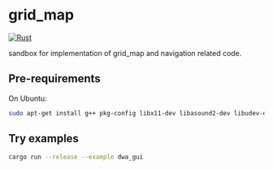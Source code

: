 # grid_map

[![Rust](https://github.com/openrr/grid_map/actions/workflows/rust.yml/badge.svg)](https://github.com/openrr/grid_map/actions/workflows/rust.yml)

sandbox for implementation of grid_map and navigation related code.

## Pre-requirements

On Ubuntu:

```bash
sudo apt-get install g++ pkg-config libx11-dev libasound2-dev libudev-dev protobuf-compiler
```

## Try examples

```bash
cargo run --release --example dwa_gui
```

